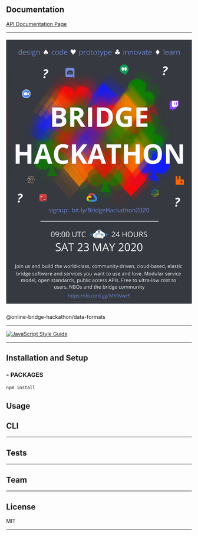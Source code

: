 ## Documentation 
[API Documentation Page](https://online-bridge-hackathon.github.io/data-formats/) 

* * *
##### ![Global Bridge App](docs/logo.png)
@online-bridge-hackathon/data-formats
* * *

[![JavaScript Style Guide](https://img.shields.io/badge/code_style-standard-brightgreen.svg)](https://standardjs.com)

* * *

## Installation and Setup

### - PACKAGES

    npm install

## Usage

## CLI

* * *

## Tests


* * *

## Team


* * *

## License

MIT

* * *

